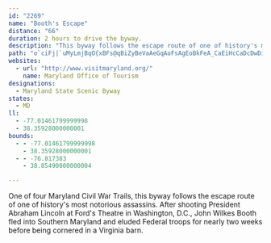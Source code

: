 ```yaml
---
id: "2269"
name: "Booth's Escape"
distance: "66"
duration: 2 hours to drive the byway.
description: "This byway follows the escape route of one of history's most notorious assassins on MD-5 from the Maryland border south via other routes to Bel Alton."
path: "o`ciFj|`uMyLmjBqO{xBFs@qBiZyBeVaAeGqAoFsAgEoBkFeA_CaEiHcCaDcDwDiC}BmGsEcFqCmCgA{GkBmEs@oT_CIr@]dA{BrDmElEcCpBiBt@gH~BiMdDsHFc@KwG{DqIoIy@k@yDgAwCnRi@lGKtBCzKhAh]jDv|AkIf@mDAi@Lc@^y@~AKl@o@d@qE`GcBfG_ArBmAxAcC~Bo@RYCi@Me@_@o@Ks@HcAZaMlFmHb@sRsEyNkCoBg@iBs@oAq@gCaCkNuOyAq@wFY_a@qAgGsAoPwEaKeBiDCcH^aCAyAWsBeAaMgIcCoAsBYaHZ}BG_B_@}HmCeAg@ol@ni@uGxEcIlEgKrDcCr@uGpAsFl@wGZgCDoGMC_@OSsD_AcAm@_BwAyAmB}CgEyByDoAeCsCuGyLwc@oBqGoQci@}@{CoAgHgNydAgA{GgBaHiAwCoB{DgBgCiDyDyDsCoEuBkDeAmEo@q\\oCkHa@aj@sEmIi@mEe@cDgAoBuAkNaMaEwDe@cAOeA~AYbBo@zAiAzAkBlDaIbEuKdBsFvDoOdAyCbBuDbOmUt@uBvAmGPyBBsBSaPDgCv@{HlH_]vEgSpAmHl@oFd@eGfA}WXyC^wBx@eDtB{EdJ{NbCqEzAoEh@aCvBaPtJ{w@NeCDoCO_Fs@sFo@gDyBgIuAsGg@gEs@iLa@_DsSd@uFYeELaHjA{JtByA?w@Uk@_@}EsFgEaEcImHyAaAcA]uASmK}@qIaAsEeAyCaBeRsOgFoCmCsBoOaNeAmAy@wAmCiIcAeCiUoe@yOo]wM_YwFkIiAu@s@KeAR_QlGeDViACmD_@_ZoD}CSyP]kJm@iBCkBVqC~@yAViBYiCq@wKkAwGVaBYyBmBsA_AyA_@yALw@X}MhImFvCaDzAeBj@_A@aBIkJ_CuEg@{m@wHgSaDwLsC_MuDiB}@aE{CeRmS}AoB{DsHy@kAsCgDgGcG_OeLcDgA_NuDaEeBiEyBmAs@kAmAs@_A_AcBs@uBwIy_@sAnBeJ`QyAlBeBrAcAj@mBj@cKbBoLlEwF|AiBP_B@mDYmFyAgUoIoAKy@FoCjA{GdEyBfAcC^sWlCsAXcAj@u@t@_AdBa@|BArAn@hMb@bGt@fFnA~Fp@pEV`Ab@xDDbE_@lEMrCBxDxAxLLxAj@|L?jEUhDeDvVcDxR}Iff@}CtJiF`OQx@M~CYlDiAhSGzDZrCzBtJr@xBlBjD\\z@J~@IzC_BUsBDqFlAsAJ_AC_C[eKkCsEg@cDKaKj@wD@qh@uB_SsBsVcBmDEuJNiVy@}CNeNdB{`@~HiBKyB}@o@a@eDgA{AYyCWgELig@rLoFp@cDF}]k@sCMaIaAqDy@iFeByTyJcBk@gGcAiDOqw@_@cEPwBXq@VcEnBwVtOcDnAi@`Fa@bCwApFeLnWsA`@yPtCwEhAcVnD{Ab@s@^iCtBgAjAwJtN_D|DwDdGgAx@}HfE}BdAyDfAi@XyClCeLlL_Av@eA`@wBV_C@e@GgD_AkGsCoAYaF^_DCyTyAeM[aJy@aBFu@PiBr@YVcCbD_B|@wVbEcBNuAKyMeCmGgBgYuEePQsJr@wB^cd@pOwGjCaJvC}H`BkBT_HAaEXsAEqMuAeNWgXmDe@_EDoA^cEIyBM{@]{@_CwDaE`FyAjA}BvAkG`CwKj@wEf@iEr@oZ~IkG|B{DdBmIxEca@vVg^hToM`KoBdBoKtK}Wd[}GnHsCvCwVnQmBlB}EbHcSv[kBjDcBfEy@xCiAtF}ChWu@xEg@xB[lAo@fByAxCcCjDcExDgH`FcClBwClBq[|TyTfP}a@pXQX_OhIyBlBgBrB"
websites:
  - url: "http://www.visitmaryland.org/"
    name: Maryland Office of Tourism
designations:
  - Maryland State Scenic Byway
states:
  - MD
ll:
  - -77.01461799999998
  - 38.35928000000001
bounds:
  - - -77.01461799999998
    - 38.35928000000001
  - - -76.817383
    - 38.85490000000004

---
```


One of four Maryland Civil War Trails, this byway follows the escape route of one of history's most notorious assassins. After shooting President Abraham Lincoln at Ford's Theatre in Washington, D.C., John Wilkes Booth fled into Southern Maryland and eluded Federal troops for nearly two weeks before being cornered in a Virginia barn.
